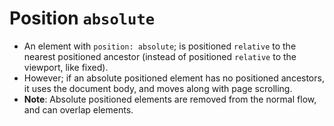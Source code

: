 # Position `absolute`

* An element with `position: absolute`; is positioned `relative` to the nearest positioned ancestor (instead of positioned `relative` to the viewport, like fixed).
* However; if an absolute positioned element has no positioned ancestors, it uses the document body, and moves along with page scrolling.
* __Note__: Absolute positioned elements are removed from the normal flow, and can overlap elements.